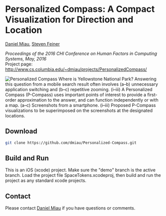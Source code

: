 # Personalized Compass: A Compact Visualization for Direction and Location

[Daniel Miau](http://www.cs.columbia.edu/~dmiau), [Steven Feiner](http://www.cs.columbia.edu/~feiner)

*Proceedings of the 2016 CHI Conference on Human Factors in Computing Systems, May, 2016*<br/>
Project page:<br/>
http://www.cs.columbia.edu/~dmiau/projects/PersonalizedCompass/

![Personalized Compass](http://www.cs.columbia.edu/~dmiau/projects/PersonalizedCompass/PCompassTeaser.png)
Where is Yellowstone National Park? Answering this question from a mobile search result often involves (a–b) unnecessary application switching and (b–c) repetitive zooming. (i–iii) A Personalized Compass (P-Compass) uses important points of interest to provide a first-order approximation to the answer, and can function independently or with a map. (a–c) Screenshots from a smartphone. (i–iii) Proposed P-Compass visualizations to be superimposed on the screenshots at the designated locations.

## Download
```bash
git clone https://github.com/dmiau/Personalized-Compass.git
```
## Build and Run
This is an iOS (xcode) project. Make sure the "demo" branch is the active branch. Load the project file SpaceTokens.xcodeproj, then build and run the project as any standard xcode projects.

## Contact
Please contact [Daniel Miau](http://www.cs.columbia.edu/~dmiau) if you have questions or comments.
